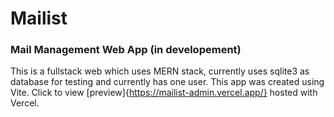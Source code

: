 # Mailist
### Mail Management Web App (in developement)
This is a fullstack web which uses MERN stack, currently uses sqlite3 as database for testing and currently has one user.
This app was created using Vite.
Click to view [preview]{https://mailist-admin.vercel.app/} hosted with Vercel.
